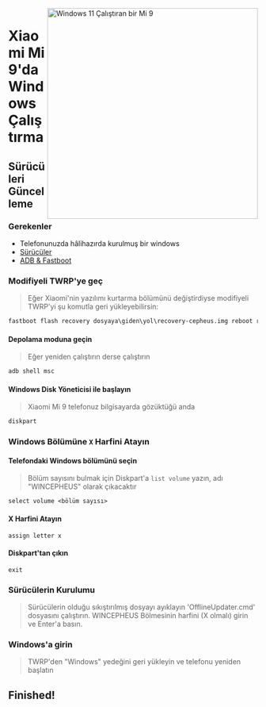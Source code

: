 <img align="right" src="https://raw.githubusercontent.com/woacepheus/Port-Windows-11-Xiaomi-Mi-9/main/cepheus.png" width="425" alt="Windows 11 Çalıştıran bir Mi 9">

# Xiaomi Mi 9'da Windows Çalıştırma

## Sürücüleri Güncelleme

### Gerekenler
- Telefonunuzda hâlihazırda kurulmuş bir windows
- [Sürücüler](https://github.com/qaz6750/XiaoMi9-Drivers/releases)
- [ADB & Fastboot](https://developer.android.com/studio/releases/platform-tools)

### Modifiyeli TWRP'ye geç
> Eğer Xiaomi'nin yazılımı kurtarma bölümünü değiştirdiyse modifiyeli TWRP'yi şu komutla geri yükleyebilirsin:
```cmd
fastboot flash recovery dosyaya\giden\yol\recovery-cepheus.img reboot recovery
```

#### Depolama moduna geçin
> Eğer yeniden çalıştırın derse çalıştırın
```cmd
adb shell msc
```

#### Windows Disk Yöneticisi ile başlayın
> Xiaomi Mi 9 telefonuz bilgisayarda gözüktüğü anda
```cmd
diskpart
```

### Windows Bölümüne `X` Harfini Atayın

#### Telefondaki Windows bölümünü seçin
> Bölüm sayısını bulmak için Diskpart'a `list volume` yazın, adı "WINCEPHEUS" olarak çıkacaktır

```diskpart
select volume <bölüm sayısı>
```

#### X Harfini Atayın
```diskpart
assign letter x
```

#### Diskpart'tan çıkın
```diskpart
exit
```

### Sürücülerin Kurulumu
> Sürücülerin olduğu sıkıştırılmış dosyayı ayıklayın 'OfflineUpdater.cmd' dosyasını çalıştırın. WINCEPHEUS Bölmesinin harfini (X olmalı) girin ve Enter'a basın.

### Windows'a girin
> TWRP'den "Windows" yedeğini geri yükleyin ve telefonu yeniden başlatın

## Finished!
